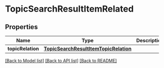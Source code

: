 # TopicSearchResultItemRelated

## Properties
Name | Type | Description | Notes
------------ | ------------- | ------------- | -------------
**topicRelation** | [**TopicSearchResultItemTopicRelation**](TopicSearchResultItemTopicRelation.md) |  | [optional] 

[[Back to Model list]](../README.md#documentation-for-models) [[Back to API list]](../README.md#documentation-for-api-endpoints) [[Back to README]](../README.md)


